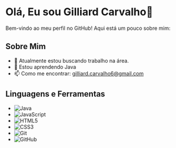 # Olá, Eu sou Gilliard Carvalho👋

Bem-vindo ao meu perfil no GitHub! Aqui está um pouco sobre mim:

## Sobre Mim

- 🔭 Atualmente estou buscando trabalho na área.
- 🌱 Estou aprendendo Java
- 📫 Como me encontrar: gilliard.carvalho6@gmail.com


## Linguagens e Ferramentas
- ![Java](https://img.shields.io/badge/-Java-007396?style=flat-square&logo=java)
- ![JavaScript](https://img.shields.io/badge/-JavaScript-black?style=flat-square&logo=javascript)
- ![HTML5](https://img.shields.io/badge/-HTML5-E34F26?style=flat-square&logo=html5&logoColor=white)
- ![CSS3](https://img.shields.io/badge/-CSS3-1572B6?style=flat-square&logo=css3)
- ![Git](https://img.shields.io/badge/-Git-black?style=flat-square&logo=git)
- ![GitHub](https://img.shields.io/badge/-GitHub-181717?style=flat-square&logo=github)


